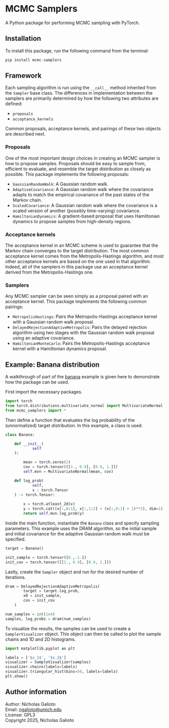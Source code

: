# MCMC Samplers
A Python package for performing MCMC sampling with PyTorch.

## Installation

To install this package, run the following command from the terminal:

```sh
pip install mcmc-samplers
```

## Framework

Each sampling algorithm is run using the `__call__` method inherited from the `Sampler` base class. The differences in implementation between the samplers are primarily determined by how the following two attributes are defined:

* `proposals`
* `acceptance_kernels`

Common proposals, acceptance kernels, and pairings of these two objects are described next.

### Proposals

One of the most important design choices in creating an MCMC sampler is how to propose samples. Proposals should be easy to sample from, efficient to evaluate, and resemble the target distribution as closely as possible. This package implements the following proposals:

* `GaussianRandomWalk`: A Gaussian random walk.
* `AdaptiveCovariance`: A Gaussian random walk where the covariance adapts to match the empirical covariance of the past states of the Markov chain.
* `ScaledCovariance`: A Gaussian random walk where the covariance is a scaled version of another (possibly time-varying) covariance.
* `HamiltonianDynamics`: A gradient-based proposal that uses Hamiltonian dynamics to propose samples from high-density regions.

### Acceptance kernels

The acceptance kernel in an MCMC scheme is used to guarantee that the Markov chain converges to the target distribution. The most common acceptance kernel comes from the Metropolis-Hastings algorithm, and most other acceptance kernels are based on the one used in that algorithm. Indeed, all of the samplers in this package use an acceptance kernel derived from the Metropolis-Hastings one.

### Samplers

Any MCMC sampler can be seen simply as a proposal paired with an acceptance kernel. This package implements the following common pairings:

* `MetropolisHastings`: Pairs the Metropolis-Hastings acceptance kernel with a Gaussian random walk proposal.
* `DelayedRejectionAdaptiveMetropolis`: Pairs the delayed rejection algorithm using two stages with the Gaussian random walk proposal using an adaptive covariance.
* `HamiltonianMonteCarlo`: Pairs the Metropolis-Hastings acceptance kernel with a Hamiltonian dynamics proposal.

## Example: Banana distribution

A walkthrough of part of the [banana](banana.py) example is given here to demonstrate how the package can be used.

First import the necessary packages.

```python
import torch
from torch.distributions.multivariate_normal import MultivariateNormal
from mcmc_samplers import *
```

Then define a function that evaluates the log probability of the (unnormalized) target distribution. In this example, a class is used.

```python
class Banana:

    def __init__(
            self
    ):

        mean = torch.zeros(2)
        cov = torch.tensor([[1., 0.9], [0.9, 1.]])
        self.mvn = MultivariateNormal(mean, cov)

    def log_prob(
            self,
            x : torch.Tensor
    ) -> torch.Tensor:
        
        x = torch.atleast_2d(x)
        y = torch.cat((x[:,0:1], x[:,1:2] + (x[:,0:1] + 1)**2), dim=1)
        return self.mvn.log_prob(y)
```

Inside the main function, instantiate the `Banana` class and specify sampling parameters. This example uses the DRAM algorithm, so the initial sample and initial covariance for the adaptive Gaussian random walk must be specified.

```python
target = Banana()

init_sample = torch.tensor([0.,-1.])
init_cov = torch.tensor([[1., 0.9], [0.9, 1.]])
```

Lastly, create the `Sampler` object and run for the desired number of iterations.

```python
dram = DelayedRejectionAdaptiveMetropolis(
        target = target.log_prob,
        x0 = init_sample,
        cov = init_cov
    )

num_samples = int(1e4)
samples, log_probs = dram(num_samples)
```

To visualize the results, the samples can be used to create a `SamplerVisualizer` object. This object can then be called to plot the sample chains and 1D and 2D histograms.
```python
import matplotlib.pyplot as plt

labels = ['$x_1$', '$x_2$']
visualizer = SampleVisualizer(samples)
visualizer.chains(labels=labels)
visualizer.triangular_hist(bins=50, labels=labels)
plt.show()
```

## Author information

Author: Nicholas Galioto  
Email: [ngalioto@umich.edu](mailto:ngalioto@umich.edu)  
License: GPL3  
Copyright 2025, Nicholas Galioto